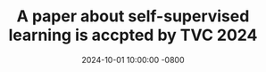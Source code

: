 ---
title: >-
    A paper about self-supervised learning is accpted by TVC 2024
date: 2024-10-01 10:00:00 -0800
---